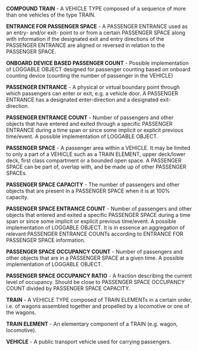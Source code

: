 **COMPOUND TRAIN** - A VEHICLE TYPE composed of a sequence of more than one vehicles of the type TRAIN.

**ENTRANCE FOR PASSENGER SPACE** - A PASSENGER ENTRANCE used as an entry- and/or exit- point to or from a certain PASSENGER SPACE along with information if the designated exit and entry directions of the PASSENGER ENTRANCE are aligned or reversed in relation to the PASSENGER SPACE.

**ONBOARD DEVICE BASED PASSENGER COUNT** - Possible implementation of LOGGABLE OBJECT designed for passenger counting based on onboard counting device (counting the number of passenger in the VEHICLE)

**PASSENGER ENTRANCE** - A physical or virtual boundary point through which passengers can enter or exit, e.g. a vehicle door. A PASSENGER ENTRANCE has a designated enter-direction and a designated exit-direction.

**PASSENGER ENTRANCE COUNT** - Number of passengers and other objects that have entered and exited through a specific PASSENGER ENTRANCE during a time span or since some implicit or explicit previous time/event. A possible implementation of LOGGABLE OBJECT.

**PASSENGER SPACE** - A passenger area within a VEHICLE. It may be limited to only a part of a VEHICLE such as a TRAIN ELEMENT, upper deck/lower deck, first class compartment or a bounded open space. A PASSENGER SPACE can be part of, overlap with, and be made up of other PASSENGER SPACEs.

**PASSENGER SPACE CAPACITY** - The number of passengers and other objects that are present in a PASSENGER SPACE when it is at 100% capacity.

**PASSENGER SPACE ENTRANCE COUNT** - Number of passengers and other objects that entered and exited a specific PASSENGER SPACE during a time span or since some implicit or explicit previous time/event. A possible implementation of LOGGABLE OBJECT. It is in essence an aggregation of relevant PASSENGER ENTRANCE COUNTs according to ENTRANCE FOR PASSENGER SPACE information.

**PASSENGER SPACE OCCUPANCY COUNT** - Number of passengers and other objects that are in a PASSENGER SPACE at a given time. A possible implementation of LOGGABLE OBJECT.

**PASSENGER SPACE OCCUPANCY RATIO** - A fraction describing the current level of occupancy. Should be close to PASSENGER SPACE OCCUPANCY COUNT divided by PASSENGER SPACE CAPACITY.

**TRAIN** - A VEHICLE TYPE composed of TRAIN ELEMENTs in a certain order, i.e. of wagons assembled together and propelled by a locomotive or one of the wagons.

**TRAIN ELEMENT** - An elementary component of a TRAIN (e.g. wagon, locomotive).

**VEHICLE** - A public transport vehicle used for carrying passengers.